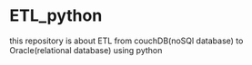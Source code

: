 # ETL_python

this repository is about ETL from couchDB(noSQl database) to Oracle(relational database) using python
